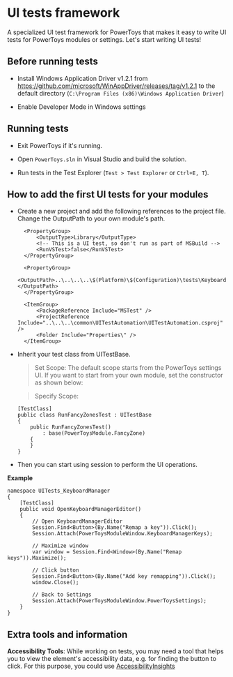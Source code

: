 # UI tests framework

 A specialized UI test framework for PowerToys that makes it easy to write UI tests for PowerToys modules or settings. Let's start writing UI tests!

## Before running tests  

- Install Windows Application Driver v1.2.1 from https://github.com/microsoft/WinAppDriver/releases/tag/v1.2.1 to the default directory (`C:\Program Files (x86)\Windows Application Driver`)

- Enable Developer Mode in Windows settings

## Running tests

- Exit PowerToys if it's running.

- Open `PowerToys.sln` in Visual Studio and build the solution.

- Run tests in the Test Explorer (`Test > Test Explorer` or `Ctrl+E, T`).


## How to add the first UI tests for your modules

- Create a new project and add the following references to the project file. Change the OutputPath to your own module's path.
  ```
  	<PropertyGroup>
  		<OutputType>Library</OutputType>
  		<!-- This is a UI test, so don't run as part of MSBuild -->
  		<RunVSTest>false</RunVSTest>
  	</PropertyGroup>
  
  	<PropertyGroup>
  		<OutputPath>..\..\..\..\$(Platform)\$(Configuration)\tests\KeyboardManagerUITests\</OutputPath>
  	</PropertyGroup>
  
  	<ItemGroup>
  	    <PackageReference Include="MSTest" />
  	    <ProjectReference Include="..\..\..\common\UITestAutomation\UITestAutomation.csproj" />
  	    <Folder Include="Properties\" />
	</ItemGroup>
  ```
- Inherit your test class from UITestBase.
  >Set Scope: The default scope starts from the PowerToys settings UI. If you want to start from your own module, set the constructor as shown below:
  
  >Specify Scope:
  ```
  [TestClass]
  public class RunFancyZonesTest : UITestBase
  {
      public RunFancyZonesTest()
          : base(PowerToysModule.FancyZone)
      {
      }
  }
  ```

- Then you can start using session to perform the UI operations.

**Example**
```
namespace UITests_KeyboardManager
{
    [TestClass]
    public void OpenKeyboardManagerEditor()
    {
        // Open KeyboardManagerEditor
        Session.Find<Button>(By.Name("Remap a key")).Click();
        Session.Attach(PowerToysModuleWindow.KeyboardManagerKeys);

        // Maximize window
        var window = Session.Find<Window>(By.Name("Remap keys")).Maximize();

        // Click button
        Session.Find<Button>(By.Name("Add key remapping")).Click();
        window.Close();

        // Back to Settings
        Session.Attach(PowerToysModuleWindow.PowerToysSettings);
    }
}
```

## Extra tools and information

 **Accessibility Tools**:
While working on tests, you may need a tool that helps you to view the element's accessibility data, e.g. for finding the button to click. For this purpose, you could use [AccessibilityInsights](https://accessibilityinsights.io/docs/windows/overview) 